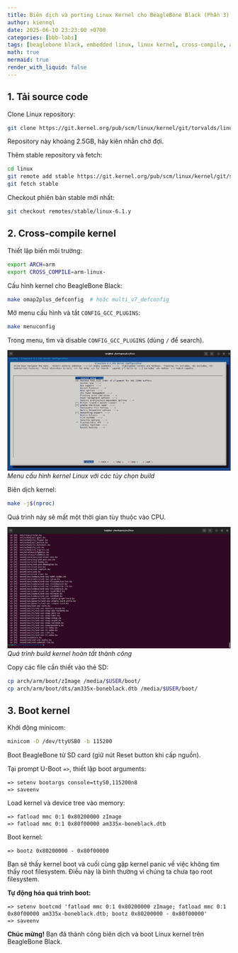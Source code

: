 ```yaml
---
title: Biên dịch và porting Linux Kernel cho BeagleBone Black (Phần 3)
author: kiennql
date: 2025-06-10 23:23:00 +0700
categories: [bbb-labs]
tags: [beaglebone black, embedded linux, linux kernel, cross-compile, arm]
math: true
mermaid: true
render_with_liquid: false
---
```


## 1. Tải source code

Clone Linux repository:

```bash
git clone https://git.kernel.org/pub/scm/linux/kernel/git/torvalds/linux
```

Repository này khoảng 2.5GB, hãy kiên nhẫn chờ đợi.

Thêm stable repository và fetch:

```bash
cd linux
git remote add stable https://git.kernel.org/pub/scm/linux/kernel/git/stable/linux
git fetch stable
```

Checkout phiên bản stable mới nhất:

```bash
git checkout remotes/stable/linux-6.1.y
```

## 2. Cross-compile kernel

Thiết lập biến môi trường:

```bash
export ARCH=arm
export CROSS_COMPILE=arm-linux-
```

Cấu hình kernel cho BeagleBone Black:

```bash
make omap2plus_defconfig  # hoặc multi_v7_defconfig
```

Mở menu cấu hình và tắt `CONFIG_GCC_PLUGINS`:

```bash
make menuconfig
```
Trong menu, tìm và disable `CONFIG_GCC_PLUGINS` (dùng `/` để search).

![Kernel Configuration Menu](/assets/img/post/kernel-bbb/b7746e2c-060d-42df-936f-a04cec9f6a85.jpg)
_Menu cấu hình kernel Linux với các tùy chọn build_

Biên dịch kernel:

```bash
make -j$(nproc)
```

Quá trình này sẽ mất một thời gian tùy thuộc vào CPU.

![Kernel Build Complete](/assets/img/post/kernel-bbb/8fe40e82-0b8c-4262-9d8b-47a6da333ac8.jpg)
_Quá trình build kernel hoàn tất thành công_

Copy các file cần thiết vào thẻ SD:

```bash
cp arch/arm/boot/zImage /media/$USER/boot/
cp arch/arm/boot/dts/am335x-boneblack.dtb /media/$USER/boot/
```

## 3. Boot kernel

Khởi động minicom:

```bash
minicom -D /dev/ttyUSB0 -b 115200
```

Boot BeagleBone từ SD card (giữ nút Reset button khi cấp nguồn).

Tại prompt U-Boot `=>`, thiết lập boot arguments:

```
=> setenv bootargs console=ttyS0,115200n8
=> saveenv
```

Load kernel và device tree vào memory:

```
=> fatload mmc 0:1 0x80200000 zImage
=> fatload mmc 0:1 0x80f00000 am335x-boneblack.dtb
```

Boot kernel:

```
=> bootz 0x80200000 - 0x80f00000
```

Bạn sẽ thấy kernel boot và cuối cùng gặp kernel panic về việc không tìm thấy root filesystem. Điều này là bình thường vì chúng ta chưa tạo root filesystem.

**Tự động hóa quá trình boot:**

```
=> setenv bootcmd 'fatload mmc 0:1 0x80200000 zImage; fatload mmc 0:1 0x80f00000 am335x-boneblack.dtb; bootz 0x80200000 - 0x80f00000'
=> saveenv
```

**Chúc mừng!** Bạn đã thành công biên dịch và boot Linux kernel trên BeagleBone Black.

